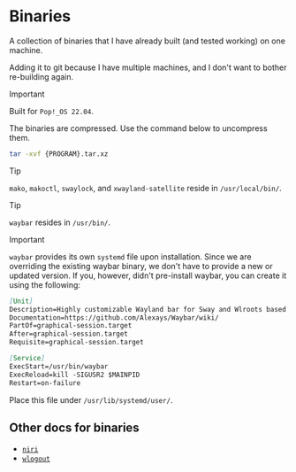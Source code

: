 # Binaries

A collection of binaries that I have already built (and tested working) on one machine.

Adding it to git because I have multiple machines, and I don't want to bother re-building again.

> [!IMPORTANT]
> Built for `Pop!_OS 22.04`.

The binaries are compressed. Use the command below to uncompress them.

```sh
tar -xvf {PROGRAM}.tar.xz
```

> [!TIP]
> `mako`, `makoctl`, `swaylock`, and `xwayland-satellite` reside in `/usr/local/bin/`.

> [!TIP]
> `waybar` resides in `/usr/bin/`.

> [!IMPORTANT]
> `waybar` provides its own `systemd` file upon installation. Since we are overriding the existing waybar binary, we don't have to provide a new or updated version.
> If you, however, didn't pre-install waybar, you can create it using the following:
>
> ```md
> [Unit]
> Description=Highly customizable Wayland bar for Sway and Wlroots based compositors.
> Documentation=https://github.com/Alexays/Waybar/wiki/
> PartOf=graphical-session.target
> After=graphical-session.target
> Requisite=graphical-session.target
>
> [Service]
> ExecStart=/usr/bin/waybar
> ExecReload=kill -SIGUSR2 $MAINPID
> Restart=on-failure
> ```
>
> Place this file under `/usr/lib/systemd/user/`.

## Other docs for binaries

- [`niri`](./niri/README.md)
- [`wlogout`](./wlogout/README.md)
